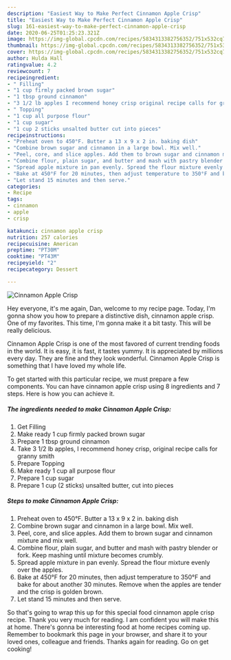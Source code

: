 ```yaml
---
description: "Easiest Way to Make Perfect Cinnamon Apple Crisp"
title: "Easiest Way to Make Perfect Cinnamon Apple Crisp"
slug: 161-easiest-way-to-make-perfect-cinnamon-apple-crisp
date: 2020-06-25T01:25:23.321Z
image: https://img-global.cpcdn.com/recipes/5834313382756352/751x532cq70/cinnamon-apple-crisp-recipe-main-photo.jpg
thumbnail: https://img-global.cpcdn.com/recipes/5834313382756352/751x532cq70/cinnamon-apple-crisp-recipe-main-photo.jpg
cover: https://img-global.cpcdn.com/recipes/5834313382756352/751x532cq70/cinnamon-apple-crisp-recipe-main-photo.jpg
author: Hulda Hall
ratingvalue: 4.2
reviewcount: 7
recipeingredient:
- " Filling"
- "1 cup firmly packed brown sugar"
- "1 tbsp ground cinnamon"
- "3 1/2 lb apples I recommend honey crisp original recipe calls for granny smith"
- " Topping"
- "1 cup all purpose flour"
- "1 cup sugar"
- "1 cup 2 sticks unsalted butter cut into pieces"
recipeinstructions:
- "Preheat oven to 450°F. Butter a 13 x 9 x 2 in. baking dish"
- "Combine brown sugar and cinnamon in a large bowl. Mix well."
- "Peel, core, and slice apples. Add them to brown sugar and cinnamon mixture and mix well."
- "Combine flour, plain sugar, and butter and mash with pastry blender or fork. Keep mashing until mixture becomes crumbly."
- "Spread apple mixture in pan evenly. Spread the flour mixture evenly over the apples."
- "Bake at 450°F for 20 minutes, then adjust temperature to 350°F and bake for about another 30 minutes. Remove when the apples are tender and the crisp is golden brown."
- "Let stand 15 minutes and then serve."
categories:
- Recipe
tags:
- cinnamon
- apple
- crisp

katakunci: cinnamon apple crisp 
nutrition: 257 calories
recipecuisine: American
preptime: "PT30M"
cooktime: "PT43M"
recipeyield: "2"
recipecategory: Dessert

---
```



![Cinnamon Apple Crisp](https://img-global.cpcdn.com/recipes/5834313382756352/751x532cq70/cinnamon-apple-crisp-recipe-main-photo.jpg)

Hey everyone, it's me again, Dan, welcome to my recipe page. Today, I'm gonna show you how to prepare a distinctive dish, cinnamon apple crisp. One of my favorites. This time, I'm gonna make it a bit tasty. This will be really delicious.



Cinnamon Apple Crisp is one of the most favored of current trending foods in the world. It is easy, it is fast, it tastes yummy. It is appreciated by millions every day. They are fine and they look wonderful. Cinnamon Apple Crisp is something that I have loved my whole life.


To get started with this particular recipe, we must prepare a few components. You can have cinnamon apple crisp using 8 ingredients and 7 steps. Here is how you can achieve it.

##### The ingredients needed to make Cinnamon Apple Crisp:

1. Get  Filling
1. Make ready 1 cup firmly packed brown sugar
1. Prepare 1 tbsp ground cinnamon
1. Take 3 1/2 lb apples, I recommend honey crisp, original recipe calls for granny smith
1. Prepare  Topping
1. Make ready 1 cup all purpose flour
1. Prepare 1 cup sugar
1. Prepare 1 cup (2 sticks) unsalted butter, cut into pieces




##### Steps to make Cinnamon Apple Crisp:

1. Preheat oven to 450°F. Butter a 13 x 9 x 2 in. baking dish
1. Combine brown sugar and cinnamon in a large bowl. Mix well.
1. Peel, core, and slice apples. Add them to brown sugar and cinnamon mixture and mix well.
1. Combine flour, plain sugar, and butter and mash with pastry blender or fork. Keep mashing until mixture becomes crumbly.
1. Spread apple mixture in pan evenly. Spread the flour mixture evenly over the apples.
1. Bake at 450°F for 20 minutes, then adjust temperature to 350°F and bake for about another 30 minutes. Remove when the apples are tender and the crisp is golden brown.
1. Let stand 15 minutes and then serve.




So that's going to wrap this up for this special food cinnamon apple crisp recipe. Thank you very much for reading. I am confident you will make this at home. There's gonna be interesting food at home recipes coming up. Remember to bookmark this page in your browser, and share it to your loved ones, colleague and friends. Thanks again for reading. Go on get cooking!
